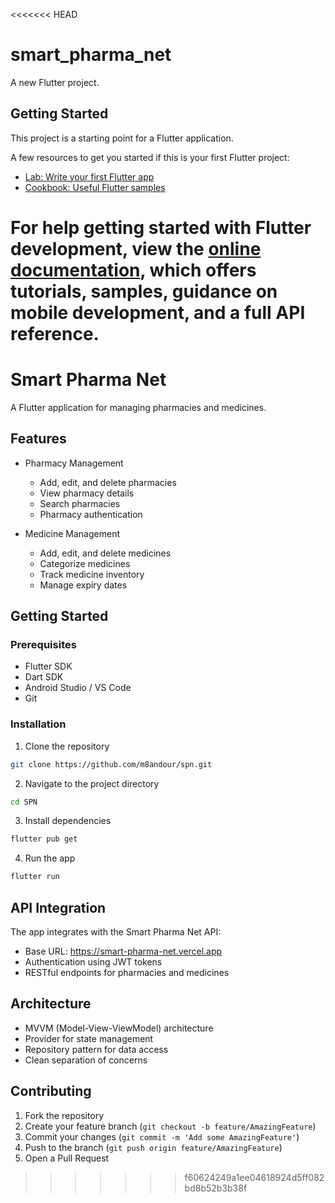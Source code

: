 <<<<<<< HEAD
# smart_pharma_net

A new Flutter project.

## Getting Started

This project is a starting point for a Flutter application.

A few resources to get you started if this is your first Flutter project:

- [Lab: Write your first Flutter app](https://docs.flutter.dev/get-started/codelab)
- [Cookbook: Useful Flutter samples](https://docs.flutter.dev/cookbook)

For help getting started with Flutter development, view the
[online documentation](https://docs.flutter.dev/), which offers tutorials,
samples, guidance on mobile development, and a full API reference.
=======
# Smart Pharma Net

A Flutter application for managing pharmacies and medicines.

## Features

- Pharmacy Management
  - Add, edit, and delete pharmacies
  - View pharmacy details
  - Search pharmacies
  - Pharmacy authentication

- Medicine Management
  - Add, edit, and delete medicines
  - Categorize medicines
  - Track medicine inventory
  - Manage expiry dates

## Getting Started

### Prerequisites

- Flutter SDK
- Dart SDK
- Android Studio / VS Code
- Git

### Installation

1. Clone the repository
```bash
git clone https://github.com/m8andour/spn.git
```

2. Navigate to the project directory
```bash
cd SPN
```

3. Install dependencies
```bash
flutter pub get
```

4. Run the app
```bash
flutter run
```

## API Integration

The app integrates with the Smart Pharma Net API:
- Base URL: https://smart-pharma-net.vercel.app
- Authentication using JWT tokens
- RESTful endpoints for pharmacies and medicines

## Architecture

- MVVM (Model-View-ViewModel) architecture
- Provider for state management
- Repository pattern for data access
- Clean separation of concerns

## Contributing

1. Fork the repository
2. Create your feature branch (`git checkout -b feature/AmazingFeature`)
3. Commit your changes (`git commit -m 'Add some AmazingFeature'`)
4. Push to the branch (`git push origin feature/AmazingFeature`)
5. Open a Pull Request
>>>>>>> f60624249a1ee04618924d5ff082bd8b52b3b38f
